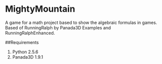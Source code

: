# MightyMountain
A game for a math project based to show the algebraic formulas in games. Based of RunningRalph by Panada3D Examples and RunningRalphEnhanced. 

##Requirements
1. Python 2.5.6
2. Panada3D 1.9.1

